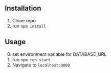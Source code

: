 ## Installation

1. Clone repo
2. run `npm install`

## Usage

0. set environment variable for DATABASE_URL
1. run `npm run start`
2. Navigate to `localhost:8080`
